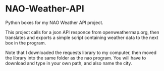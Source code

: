 # NAO-Weather-API
Python boxes for my NAO Weather API project. 

This project calls for a json API responce from openweathermap.org, 
then translates and exports a simple script containing weather data to the next box in the program.

Note that I downloaded the requests library to my computer, then moved the library into the same folder as the nao program. 
You will have to download and type in your own path, and also name the city.
